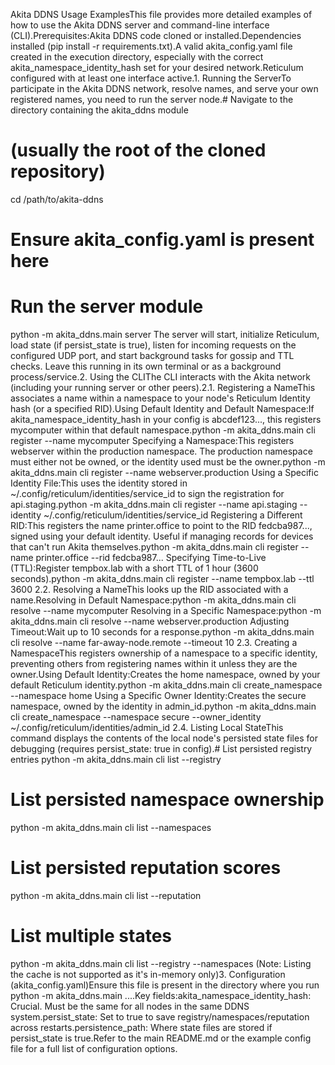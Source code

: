 Akita DDNS Usage ExamplesThis file provides more detailed examples of how to use the Akita DDNS server and command-line interface (CLI).Prerequisites:Akita DDNS code cloned or installed.Dependencies installed (pip install -r requirements.txt).A valid akita_config.yaml file created in the execution directory, especially with the correct akita_namespace_identity_hash set for your desired network.Reticulum configured with at least one interface active.1. Running the ServerTo participate in the Akita DDNS network, resolve names, and serve your own registered names, you need to run the server node.# Navigate to the directory containing the akita_ddns module
# (usually the root of the cloned repository)
cd /path/to/akita-ddns

# Ensure akita_config.yaml is present here

# Run the server module
python -m akita_ddns.main server
The server will start, initialize Reticulum, load state (if persist_state is true), listen for incoming requests on the configured UDP port, and start background tasks for gossip and TTL checks. Leave this running in its own terminal or as a background process/service.2. Using the CLIThe CLI interacts with the Akita network (including your running server or other peers).2.1. Registering a NameThis associates a name within a namespace to your node's Reticulum Identity hash (or a specified RID).Using Default Identity and Default Namespace:If akita_namespace_identity_hash in your config is abcdef123..., this registers mycomputer within that default namespace.python -m akita_ddns.main cli register --name mycomputer
Specifying a Namespace:This registers webserver within the production namespace. The production namespace must either not be owned, or the identity used must be the owner.python -m akita_ddns.main cli register --name webserver.production
Using a Specific Identity File:This uses the identity stored in ~/.config/reticulum/identities/service_id to sign the registration for api.staging.python -m akita_ddns.main cli register --name api.staging --identity ~/.config/reticulum/identities/service_id
Registering a Different RID:This registers the name printer.office to point to the RID fedcba987..., signed using your default identity. Useful if managing records for devices that can't run Akita themselves.python -m akita_ddns.main cli register --name printer.office --rid fedcba987...
Specifying Time-to-Live (TTL):Register tempbox.lab with a short TTL of 1 hour (3600 seconds).python -m akita_ddns.main cli register --name tempbox.lab --ttl 3600
2.2. Resolving a NameThis looks up the RID associated with a name.Resolving in Default Namespace:python -m akita_ddns.main cli resolve --name mycomputer
Resolving in a Specific Namespace:python -m akita_ddns.main cli resolve --name webserver.production
Adjusting Timeout:Wait up to 10 seconds for a response.python -m akita_ddns.main cli resolve --name far-away-node.remote --timeout 10
2.3. Creating a NamespaceThis registers ownership of a namespace to a specific identity, preventing others from registering names within it unless they are the owner.Using Default Identity:Creates the home namespace, owned by your default Reticulum identity.python -m akita_ddns.main cli create_namespace --namespace home
Using a Specific Owner Identity:Creates the secure namespace, owned by the identity in admin_id.python -m akita_ddns.main cli create_namespace --namespace secure --owner_identity ~/.config/reticulum/identities/admin_id
2.4. Listing Local StateThis command displays the contents of the local node's persisted state files for debugging (requires persist_state: true in config).# List persisted registry entries
python -m akita_ddns.main cli list --registry

# List persisted namespace ownership
python -m akita_ddns.main cli list --namespaces

# List persisted reputation scores
python -m akita_ddns.main cli list --reputation

# List multiple states
python -m akita_ddns.main cli list --registry --namespaces
(Note: Listing the cache is not supported as it's in-memory only)3. Configuration (akita_config.yaml)Ensure this file is present in the directory where you run python -m akita_ddns.main ....Key fields:akita_namespace_identity_hash: Crucial. Must be the same for all nodes in the same DDNS system.persist_state: Set to true to save registry/namespaces/reputation across restarts.persistence_path: Where state files are stored if persist_state is true.Refer to the main README.md or the example config file for a full list of configuration options.
